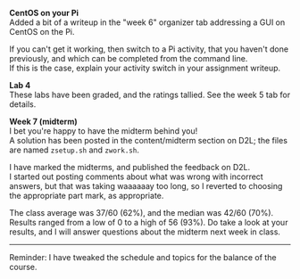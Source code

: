 **CentOS on your Pi**  
Added a bit of a writeup in the "week 6" organizer tab
addressing a GUI on CentOS on the Pi.

If you can't get it working, then switch to a Pi activity, that you haven't done previously,
and which can be completed from the command line.\
If this is the case, explain your activity switch in your assignment
writeup.

**Lab 4**  
These labs have been graded, and the ratings tallied.
See the week 5 tab for details.

**Week 7 (midterm)**  
I bet you're happy to have the midterm behind you!  
A solution has been posted in the content/midterm section on D2L;
the files are named `zsetup.sh` and `zwork.sh`.

I have marked the midterms, and published the feedback on D2L.  
I started out posting comments about what was wrong with incorrect
answers, but that was taking waaaaaay too long, so I reverted to
choosing the appropriate part mark, as appropriate.

The class average was 37/60 (62%), and the median was 42/60 (70%).
Results ranged from a low of 0 to a high of 56 (93%).
Do take a look at your results, and I will answer questions about
the midterm next week in class.

-------------------

Reminder: I have tweaked the schedule and topics for the balance
of the course.

